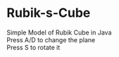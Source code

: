 # Rubik-s-Cube
Simple Model of Rubik Cube in Java\
Press A/D to change the plane\
Press S to rotate it
